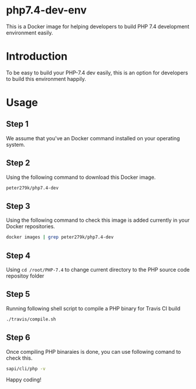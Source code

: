 # php7.4-dev-env
This is a Docker image for helping developers to build PHP 7.4 development environment easily.

# Introduction
To be easy to build your PHP-7.4 dev easily, this is an option for developers to build this environment happily.

# Usage

## Step 1
We assume that you've an Docker command installed on your operating system.

## Step 2
Using the following command to download this Docker image.

```BASH
peter279k/php7.4-dev
```

## Step 3
Using the following command to check this image is added currently in your Docker repositories.

```BASH
docker images | grep peter279k/php7.4-dev
```

## Step 4
Using `cd /root/PHP-7.4` to change current directory to the PHP source code repositoy folder

## Step 5
Running following shell script to compile a PHP binary for Travis CI build

```BASH
./travis/compile.sh
```

## Step 6
Once compiling PHP binaraies is done, you can use following comand to check this.

```BASH
sapi/cli/php -v
```

Happy coding!
